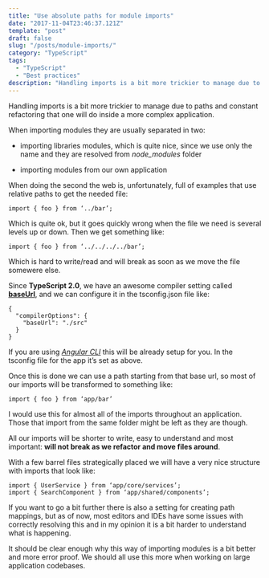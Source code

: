 ```yaml
---
title: "Use absolute paths for module imports"
date: "2017-11-04T23:46:37.121Z"
template: "post"
draft: false
slug: "/posts/module-imports/"
category: "TypeScript"
tags:
  - "TypeScript"
  - "Best practices"
description: "Handling imports is a bit more trickier to manage due to paths and constant refactoring that one will do inside a more complex application."
---
```


Handling imports is a bit more trickier to manage due to paths and constant refactoring that one will do inside a more complex application.

When importing modules they are usually separated in two:

- importing libraries modules, which is quite nice, since we use only the name and they are resolved from *node_modules* folder

- importing modules from our own application

When doing the second the web is, unfortunately, full of examples that use relative paths to get the needed file:

    import { foo } from ‘../bar’;

Which is quite ok, but it goes quickly wrong when the file we need is several levels up or down. Then we get something like:

    import { foo } from ‘../../../../bar’;

Which is hard to write/read and will break as soon as we move the file somewere else.

Since **TypeScript 2.0**, we have an awesome compiler setting called [**baseUrl**](https://github.com/Microsoft/TypeScript/wiki/What's-new-in-TypeScript#base-url), and we can configure it in the tsconfig.json file like:

    {
      "compilerOptions": {
        "baseUrl": "./src"
      }
    }

If you are using [_Angular CLI_](https://cli.angular.io) this will be already setup for you. In the tsconfig file for the app it’s set as above.

Once this is done we can use a path starting from that base url, so most of our imports will be transformed to something like:

    import { foo } from ‘app/bar’

I would use this for almost all of the imports throughout an application. Those that import from the same folder might be left as they are though.

All our imports will be shorter to write, easy to understand and most important: **will not break as we refactor and move files around**.

With a few barrel files strategically placed we will have a very nice structure with imports that look like:

    import { UserService } from ‘app/core/services’;
    import { SearchComponent } from ‘app/shared/components’;

If you want to go a bit further there is also a setting for creating path mappings, but as of now, most editors and IDEs have some issues with correctly resolving this and in my opinion it is a bit harder to understand what is happening.

It should be clear enough why this way of importing modules is a bit better and more error proof. We should all use this more when working on large application codebases.
